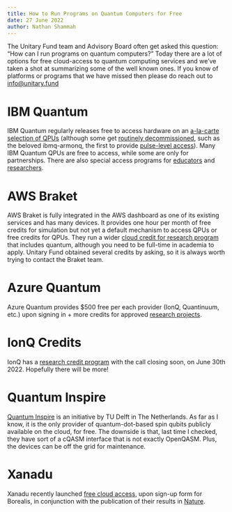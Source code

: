 ```yaml
---
title: How to Run Programs on Quantum Computers for Free
date: 27 June 2022
author: Nathan Shammah
---
```


The Unitary Fund team and Advisory Board often get asked this question: “How can I run programs on quantum computers?”
Today there are a lot of options for free cloud-access to quantum computing services and we’ve taken a shot at summarizing some of the well known ones. If you know of platforms or programs that we have missed then please do reach out to info@unitary.fund


# IBM Quantum
IBM Quantum regularly releases free to access hardware on an [a-la-carte selection of QPUs](https://quantum-computing.ibm.com/services?services=systems) (although some get [routinely decommissioned](https://quantum-computing.ibm.com/services/docs/services/manage/systems/retired-systems), such as the beloved ibmq-armonq, the first to provide [pulse-level access](https://www.youtube.com/watch?v=CcB6nRQNB7Y)). Many IBM Quantum QPUs are free to access, while some are only for partnerships.
There are also special access programs for [educators](https://quantum-computing.ibm.com/programs/educators) and [researchers](https://quantum-computing.ibm.com/programs/researchers).

# AWS Braket
AWS Braket is fully integrated in the AWS dashboard as one of its existing services and has many devices. It provides one hour per month of free credits for simulation but not yet a default mechanism to access QPUs or free credits for QPUs. They run a wider [cloud credit for research program](https://aws.amazon.com/government-education/research-and-technical-computing/cloud-credit-for-research/) that includes quantum, although you need to be full-time in academia to apply. Unitary Fund obtained several credits by asking, so it is always worth trying to contact the Braket team.

# Azure Quantum
Azure Quantum provides $500 free per each provider (IonQ, Quantinuum, etc.) upon signing in + more credits for approved [research projects](https://docs.microsoft.com/en-us/azure/quantum/credits-faq).

# IonQ Credits
IonQ has a [research credit program](https://ionq.com/programs/research-credits) with the call closing soon, on June 30th 2022. Hopefully there will be more!

# Quantum Inspire
[Quantum Inspire](https://www.quantum-inspire.com/) is an initiative by TU Delft in The Netherlands. As far as I know, it is the only provider of quantum-dot-based spin qubits publicly available on the cloud, for free. The downside is that, last time I checked, they have sort of a cQASM interface that is not exactly OpenQASM. Plus, the devices can be off the grid for maintenance.

# Xanadu
Xanadu recently launched [free cloud access](https://platform.xanadu.ai/auth/realms/platform/protocol/openid-connect/registrations?client_id=public&redirect_uri=https%3A%2F%2Fcloud.xanadu.ai%2Flogin&response_type=code), upon sign-up form for Borealis, in conjunction with the publication of their results in [Nature](https://www.nature.com/articles/s41586-022-04725-x).

